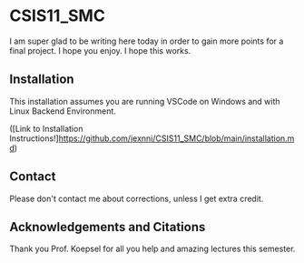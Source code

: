 # CSIS11_SMC

I am super glad to be writing here today in order to gain more points for a final project. I hope you enjoy. I hope this works.

## Installation

This installation assumes you are running VSCode on Windows and with Linux Backend Environment.

([Link to Installation Instructions!]https://github.com/jexnni/CSIS11_SMC/blob/main/installation.md)

## Contact

Please don't contact me about corrections, unless I get extra credit. 

## Acknowledgements and Citations

Thank you Prof. Koepsel for all you help and amazing lectures this semester. 